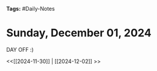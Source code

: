 **Tags:** #Daily-Notes
# Sunday, December 01, 2024

DAY OFF :)

<<[[2024-11-30]] | [[2024-12-02]] >>